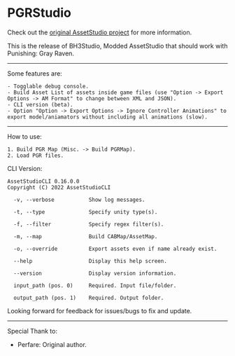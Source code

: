 # PGRStudio
Check out the [original AssetStudio project](https://github.com/Perfare/AssetStudio) for more information.

This is the release of BH3Studio, Modded AssetStudio that should work with Punishing: Gray Raven.
_____________________________________________________________________________________________________________________________

Some features are:
```
- Togglable debug console.
- Build Asset List of assets inside game files (use "Option -> Export Options -> AM Format" to change between XML and JSON).
- CLI version (beta).
- Option "Option -> Export Options -> Ignore Controller Animations" to export model/aniamators without including all animations (slow).
```
_____________________________________________________________________________________________________________________________
How to use:

```
1. Build PGR Map (Misc. -> Build PGRMap).
2. Load PGR files.
```

CLI Version:
```
AssetStudioCLI 0.16.0.0
Copyright (C) 2022 AssetStudioCLI

  -v, --verbose           Show log messages.

  -t, --type              Specify unity type(s).

  -f, --filter            Specify regex filter(s).

  -m, --map               Build CABMap/AssetMap.

  -o, --override          Export assets even if name already exist.

  --help                  Display this help screen.

  --version               Display version information.

  input_path (pos. 0)     Required. Input file/folder.

  output_path (pos. 1)    Required. Output folder.
```

Looking forward for feedback for issues/bugs to fix and update.
_____________________________________________________________________________________________________________________________
Special Thank to:
- Perfare: Original author.
